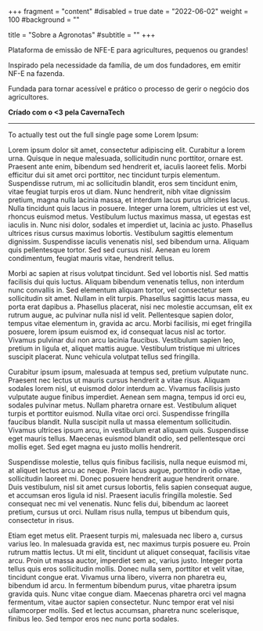 +++
fragment = "content"
#disabled = true
date = "2022-06-02"
weight = 100
#background = ""

title = "Sobre a Agronotas"
#subtitle = ""
+++

Plataforma de emissão de NFE-E para agricultures, pequenos ou grandes!

Inspirado pela necessidade da família, de um dos fundadores, em emitir NF-E na fazenda.

Fundada para tornar acessível e prático o processo de gerir o negócio dos agricultores.

**Críado com o <3 pela CavernaTech**

---

To actually test out the full single page some Lorem Ipsum:

Lorem ipsum dolor sit amet, consectetur adipiscing elit. Curabitur a lorem urna. Quisque in neque malesuada, sollicitudin nunc porttitor, ornare est. Praesent ante enim, bibendum sed hendrerit et, iaculis laoreet felis. Morbi efficitur dui sit amet orci porttitor, nec tincidunt turpis elementum. Suspendisse rutrum, mi ac sollicitudin blandit, eros sem tincidunt enim, vitae feugiat turpis eros ut diam. Nunc hendrerit, nibh vitae dignissim pretium, magna nulla lacinia massa, et interdum lacus purus ultricies lacus. Nulla tincidunt quis lacus in posuere. Integer urna lorem, ultricies ut est vel, rhoncus euismod metus. Vestibulum luctus maximus massa, ut egestas est iaculis in. Nunc nisi dolor, sodales et imperdiet ut, lacinia ac justo. Phasellus ultrices risus cursus maximus lobortis. Vestibulum sagittis elementum dignissim. Suspendisse iaculis venenatis nisl, sed bibendum urna. Aliquam quis pellentesque tortor. Sed sed cursus nisl. Aenean eu lorem condimentum, feugiat mauris vitae, hendrerit tellus.

Morbi ac sapien at risus volutpat tincidunt. Sed vel lobortis nisl. Sed mattis facilisis dui quis luctus. Aliquam bibendum venenatis tellus, non interdum nunc convallis in. Sed elementum aliquam tortor, vel consectetur sem sollicitudin sit amet. Nullam in elit turpis. Phasellus sagittis lacus massa, eu porta erat dapibus a. Phasellus placerat, nisi nec molestie accumsan, elit ex rutrum augue, ac pulvinar nulla nisl id velit. Pellentesque sapien dolor, tempus vitae elementum in, gravida ac arcu. Morbi facilisis, mi eget fringilla posuere, lorem ipsum euismod ex, id consequat lacus nisl ac tortor. Vivamus pulvinar dui non arcu lacinia faucibus. Vestibulum sapien leo, pretium in ligula et, aliquet mattis augue. Vestibulum tristique mi ultrices suscipit placerat. Nunc vehicula volutpat tellus sed fringilla.

Curabitur ipsum ipsum, malesuada at tempus sed, pretium vulputate nunc. Praesent nec lectus ut mauris cursus hendrerit a vitae risus. Aliquam sodales lorem nisl, ut euismod dolor interdum ac. Vivamus facilisis justo vulputate augue finibus imperdiet. Aenean sem magna, tempus id orci eu, sodales pulvinar metus. Nullam pharetra ornare est. Vestibulum aliquet turpis et porttitor euismod. Nulla vitae orci orci. Suspendisse fringilla faucibus blandit. Nulla suscipit nulla ut massa elementum sollicitudin. Vivamus ultrices ipsum arcu, in vestibulum erat aliquam quis. Suspendisse eget mauris tellus. Maecenas euismod blandit odio, sed pellentesque orci mollis eget. Sed eget magna eu justo mollis hendrerit.

Suspendisse molestie, tellus quis finibus facilisis, nulla neque euismod mi, at aliquet lectus arcu ac neque. Proin lacus augue, porttitor in odio vitae, sollicitudin laoreet mi. Donec posuere hendrerit augue hendrerit ornare. Duis vestibulum, nisl sit amet cursus lobortis, felis sapien consequat augue, et accumsan eros ligula id nisl. Praesent iaculis fringilla molestie. Sed consequat nec mi vel venenatis. Nunc felis dui, bibendum ac laoreet pretium, cursus ut orci. Nullam risus nulla, tempus ut bibendum quis, consectetur in risus.

Etiam eget metus elit. Praesent turpis mi, malesuada nec libero a, cursus varius leo. In malesuada gravida est, nec maximus turpis posuere eu. Proin rutrum mattis lectus. Ut mi elit, tincidunt ut aliquet consequat, facilisis vitae arcu. Proin ut massa auctor, imperdiet sem ac, varius justo. Integer porta tellus quis eros sollicitudin mollis. Donec nulla sem, porttitor et velit vitae, tincidunt congue erat. Vivamus urna libero, viverra non pharetra eu, bibendum id arcu. In fermentum bibendum purus, vitae pharetra ipsum gravida quis. Nunc vitae congue diam. Maecenas pharetra orci vel magna fermentum, vitae auctor sapien consectetur. Nunc tempor erat vel nisi ullamcorper mollis. Sed et lectus accumsan, pharetra nunc scelerisque, finibus leo. Sed tempor eros nec nunc porta sodales.

